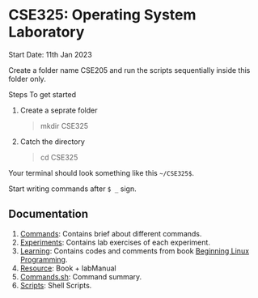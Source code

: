 # CSE325: Operating System Laboratory

Start Date: 11th Jan 2023

Create a folder name CSE205 and run the scripts sequentially inside this folder only.

Steps To get started

1. Create a seprate folder
    > mkdir CSE325
2. Catch the directory
    > cd CSE325

Your terminal should look something like this `~/CSE325$`.

Start writing commands after `$ _` sign.

## Documentation

1. [Commands](./Commands/): Contains brief about different commands.
2. [Experiments](./Experiments/): Contains lab exercises of each experiment.
3. [Learning](./Learnings/): Contains codes and comments from book [Beginning Linux Programming](./Resource/Beginning%20Linux%20programming-Wiley%20(2007).pdf).
4. [Resource](./Resource): Book + labManual
5. [Commands.sh](./commands.sh): Command summary.
6. [Scripts](./Scripts): Shell Scripts.
